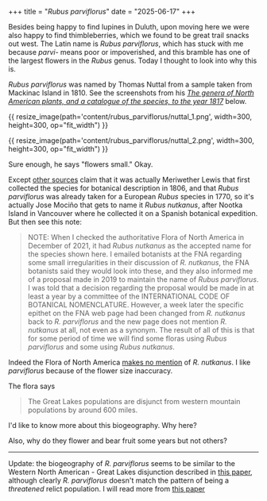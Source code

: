 +++
title = "<em>Rubus parviflorus</em>"
date = "2025-06-17"
+++

Besides being happy to find lupines in Duluth, upon moving here we were also
happy to find thimbleberries, which we found to be great trail snacks out west.
The Latin name is *Rubus parviflorus*, which has stuck with me because *parvi-*
means poor or impoverished, and this bramble has one of the largest flowers in
the *Rubus* genus. Today I thought to look into why this is.

*Rubus parviflorus* was named by Thomas Nuttal from a sample taken from Mackinac
Island in 1810. See the screenshots from his [*The genera of North American
plants, and a catalogue of the species, to the year
1817*](https://archive.org/details/mobot31753002739768/page/309/mode/2up)
below.

{{ resize_image(path='content/rubus_parviflorus/nuttal_1.png', width=300, height=300, op="fit_width") }}

{{ resize_image(path='content/rubus_parviflorus/nuttal_2.png', width=300, height=300, op="fit_width") }}

Sure enough, he says "flowers small." Okay.

Except [other
sources](https://www.swcoloradowildflowers.com/White%20Enlarged%20Photo%20Pages/rubus.htm)
claim that it was actually Meriwether Lewis that first collected the species
for botanical description in 1806, and that *Rubus parviflorus* was already
taken for a European *Rubus* species in 1770, so it's actually Jose Mociño that
gets to name it *Rubus nutkanus*, after Nootka Island in Vancouver where he
collected it on a Spanish botanical expedition. But then see this note:

> NOTE: When I checked the authoritative Flora of North America in December of
> 2021, it had *Rubus nutkanus* as the accepted name for the species shown here.
> I emailed botanists at the FNA regarding some small irregularities in their
> discussion of *R. nutkanus*, the FNA botanists said they would look into these,
> and they also informed me of a proposal made in 2019 to maintain the name of
> *Rubus parviflorus*. I was told that a decision regarding the proposal would be
> made in at least a year by a committee of the INTERNATIONAL CODE OF BOTANICAL
> NOMENCLATURE. However, a week later the specific epithet on the FNA web page
> had been changed from *R. nutkanus* back to *R. parviflorus* and the new page
> does not mention *R. nutkanus* at all, not even as a synonym. The result of all
> of this is that for some period of time we will find some floras using *Rubus
> parviflorus* and some using *Rubus nutkanus*.

Indeed the Flora of North America [makes no
mention](https://floranorthamerica.org/Rubus_parviflorus) of *R. nutkanus*. I
like *parviflorus* because of the flower size inaccuracy.

The flora says

>  The Great Lakes populations are disjunct from western mountain populations
>  by around 600 miles.

I'd like to know more about this biogeography. Why here?

Also, why do they flower and bear fruit some years but not others?

----

Update: the biogeography of *R. parviflorus* seems to be similar to the Western
North American - Great Lakes disjunction described in [this
paper](https://www.journals.uchicago.edu/doi/abs/10.1086/721653?journalCode=ijps),
although clearly *R. parviflorus* doesn't match the pattern of being a
*threatened* relict population. I will read more from [this
paper](https://www.sciencedirect.com/org/science/article/abs/pii/S1058589322000268)
